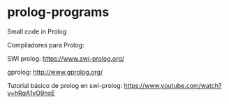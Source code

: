 # prolog-programs
Small code in Prolog

Compiladores para Prolog:

SWI prolog:
https://www.swi-prolog.org/


gprolog:
http://www.gprolog.org/

Tutorial básico de prolog en swi-prolog:
https://www.youtube.com/watch?v=hRqA1vO9nxE
